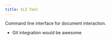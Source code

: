 ```yaml
---
title: CLI Tool
---
```



Command line interface for document interaction.

* Git integration would be awesome
